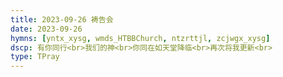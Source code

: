```yaml
---
title: 2023-09-26 祷告会
date: 2023-09-26
hymns: [yntx_xysg, wmds_HTBBChurch, ntzrttjl, zcjwgx_xysg]
dscp: 有你同行<br>我们的神<br>你同在如天堂降临<br>再次将我更新<br>
type: TPray
---
```


